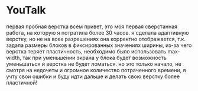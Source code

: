 # YouTalk
первая пробная верстка
всем привет, это моя первая сверстанная работа, на которую я потратила более 30 часов. 
я сделала адаптивную верстку, но не на всех разрешениях она корректно отображается, т.к. задала размеры блоков в фиксированных значениях ширины, из-за чего верстка теряет пластичность, необходимо было использовать max-width, так при уменьшении экрана у блока будет возможность уменьшаться и верстка не будет ломаться.
но это только начало, не смотря на недочеты и огромное количество потраченного времени, я учту свои ошибки и буду идти дальше и делать свою верстку более пластичной!
